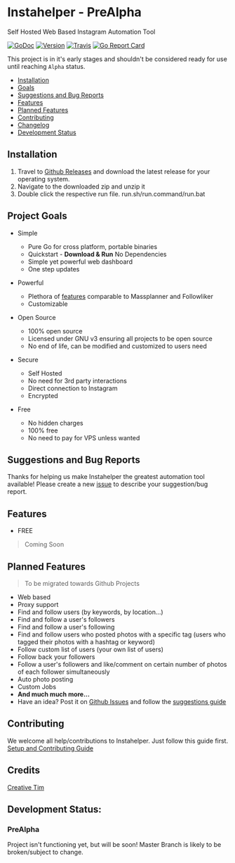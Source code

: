 # Instahelper - PreAlpha
Self Hosted Web Based Instagram Automation Tool

[![GoDoc](https://godoc.org/github.com/socialplanner/instahelper?status.svg)](https://godoc.org/github.com/socialplanner/instahelper) [![Version](https://img.shields.io/badge/version-0.0.1-green.svg)](#development-status) 
[![Travis](https://img.shields.io/travis/socialplanner/instahelper.svg?style=flat)](https://travis-ci.org/socialplanner/instahelper) 
[![Go Report Card](https://goreportcard.com/badge/github.com/socialplanner/instahelper)](https://goreportcard.com/report/github.com/socialplanner/instahelper)

This project is in it's early stages and shouldn't be considered ready for use until reaching `Alpha` status. 

* [Installation](#installation)
* [Goals](#project-goals)
* [Suggestions and Bug Reports](#suggestions-and-bug-reports)
* [Features](#features)
* [Planned Features](#planned-features)
* [Contributing](#contributing)
* [Changelog](#changelog)
* [Development Status](#development-status)

## Installation
1. Travel to [Github Releases](https://github.com/socialplanner/instahelper/releases) and download the latest release for your operating system.
2. Navigate to the downloaded zip and unzip it
3. Double click the respective run file. run.sh/run.command/run.bat

## Project Goals
* Simple
    * Pure Go for cross platform, portable binaries
    * Quickstart - **Download & Run** No Dependencies
    * Simple yet powerful web dashboard
    * One step updates

* Powerful
    * Plethora of [features](#Features) comparable to Massplanner and Followliker
    * Customizable

* Open Source
    * 100% open source
    * Licensed under GNU v3 ensuring all projects to be open source
    * No end of life, can be modified and customized to users need

* Secure
    * Self Hosted
    * No need for 3rd party interactions
    * Direct connection to Instagram
    * Encrypted

* Free
    * No hidden charges
    * 100% free
    * No need to pay for VPS unless wanted

## Suggestions and Bug Reports
Thanks for helping us make Instahelper the greatest automation tool available!
Please create a new [issue](https://github.com/socialplanner/instahelper/issues/new) to describe your suggestion/bug report.

## Features
* FREE
> Coming Soon

## Planned Features
>  To be migrated towards Github Projects
* Web based
* Proxy support
* Find and follow users (by keywords, by location...)
* Find and follow a user's followers
* Find and follow a user's following
* Find and follow users who posted photos with a specific tag (users who tagged their photos with a hashtag or keyword)
* Follow custom list of users (your own list of users)
* Follow back your followers
* Follow a user's followers and like/comment on certain number of photos of each follower simultaneously
* Auto photo posting
* Custom Jobs
* **And much much more...**
* Have an idea? Post it on [Github Issues](https://github.com/socialplanner/instahelper/issues) and follow the [suggestions guide]()

## Contributing
We welcome all help/contributions to Instahelper. Just follow this guide first.
[Setup and Contributing Guide](https://github.com/socialplanner/instahelper/blob/master/CONTRIBUTING.md)

## Credits

[Creative Tim](https://github.com/creativetimofficial/material-dashboard/)

## Development Status:
### PreAlpha
Project isn't functioning yet, but will be soon! Master Branch is likely to be broken/subject to change.